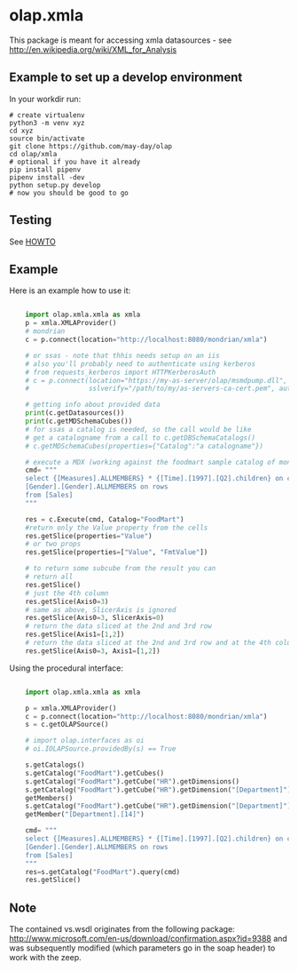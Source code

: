 olap.xmla
=========
This package is meant for accessing xmla datasources - see http://en.wikipedia.org/wiki/XML_for_Analysis

Example to set up a develop environment
-

In your workdir run:

    # create virtualenv 
    python3 -m venv xyz
    cd xyz
    source bin/activate
    git clone https://github.com/may-day/olap
    cd olap/xmla
    # optional if you have it already
    pip install pipenv
    pipenv install -dev
    python setup.py develop
    # now you should be good to go



Testing
-

See [HOWTO](xmla/HOWTO.md)

Example
-

Here is an example how to use it:

```python

    import olap.xmla.xmla as xmla
    p = xmla.XMLAProvider()
    # mondrian
    c = p.connect(location="http://localhost:8080/mondrian/xmla")

    # or ssas - note that thhis needs setup on an iis
    # also you'll probably need to authenticate using kerberos
    # from requests_kerberos import HTTPKerberosAuth
    # c = p.connect(location="https://my-as-server/olap/msmdpump.dll", 
    #               sslverify="/path/to/my/as-servers-ca-cert.pem", auth=HTTPKerberosAuth())

    # getting info about provided data
    print(c.getDatasources())
    print(c.getMDSchemaCubes())
    # for ssas a catalog is needed, so the call would be like
    # get a catalogname from a call to c.getDBSchemaCatalogs()
    # c.getMDSchemaCubes(properties={"Catalog":"a catalogname"})

    # execute a MDX (working against the foodmart sample catalog of mondrian)
    cmd= """
    select {[Measures].ALLMEMBERS} * {[Time].[1997].[Q2].children} on columns, 
    [Gender].[Gender].ALLMEMBERS on rows 
    from [Sales]
    """

    res = c.Execute(cmd, Catalog="FoodMart")
    #return only the Value property from the cells
    res.getSlice(properties="Value")
    # or two props
    res.getSlice(properties=["Value", "FmtValue"]) 

    # to return some subcube from the result you can
    # return all
    res.getSlice()
    # just the 4th column
    res.getSlice(Axis0=3) 
    # same as above, SlicerAxis is ignored
    res.getSlice(Axis0=3, SlicerAxis=0) 
    # return the data sliced at the 2nd and 3rd row
    res.getSlice(Axis1=[1,2]) 
    # return the data sliced at the 2nd and 3rd row and at the 4th column
    res.getSlice(Axis0=3, Axis1=[1,2]) 
```

Using the procedural interface:
```python

    import olap.xmla.xmla as xmla

    p = xmla.XMLAProvider()
    c = p.connect(location="http://localhost:8080/mondrian/xmla")
    s = c.getOLAPSource()

    # import olap.interfaces as oi
    # oi.IOLAPSource.providedBy(s) == True

    s.getCatalogs()
    s.getCatalog("FoodMart").getCubes()
    s.getCatalog("FoodMart").getCube("HR").getDimensions()
    s.getCatalog("FoodMart").getCube("HR").getDimension("[Department]").\
    getMembers()
    s.getCatalog("FoodMart").getCube("HR").getDimension("[Department]").\
    getMember("[Department].[14]")

    cmd= """
    select {[Measures].ALLMEMBERS} * {[Time].[1997].[Q2].children} on columns, 
    [Gender].[Gender].ALLMEMBERS on rows 
    from [Sales]
    """
    res=s.getCatalog("FoodMart").query(cmd)
    res.getSlice()
```

Note
-

The contained vs.wsdl originates from the following package:
http://www.microsoft.com/en-us/download/confirmation.aspx?id=9388 and
was subsequently modified (which parameters go in the soap header) to
work with the zeep.
